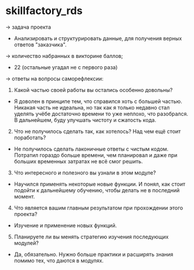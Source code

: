 # skillfactory_rds

→ задача проекта
- Анализировать и структурировать данные, для получения верных ответов "заказчика".

→ количество набранных в викторине баллов;
- 22 (остальные угадал не с первого раза)

→ ответы на вопросы саморефлексии:

1. Какой частью своей работы вы остались особенно довольны?
- Я доволен в принципе тем, что справился хоть с большей частью. Никакая часть не идеальна, но так как я только недавно стал уделять учёбе достаточно времени то уже неплохо, что разобрался. В дальнейшем, буду улучшать чистоту и сжатость кода. 

2. Что не получилось сделать так, как хотелось? Над чем ещё стоит поработать?
- Не получилось сделать лаконичные ответы с чистым кодом. Потратил гораздо больше времени, чем планировал и даже при больших временных затратах не всё смог решить.

3. Что интересного и полезного вы узнали в этом модуле?
- Научился применять некоторые новые функции. И понял, как стоит подойти к дальнейшему обучению, чтобы делать не в последний момент.  

4. Что является вашим главным результатом при прохождении этого проекта?
- Изучение и применение новых функций. 

5. Планируете ли вы менять стратегию изучения последующих модулей?
- Да, обязательно. Нужно больше практики и расширять знания помимо тех, что даются в модулях. 

